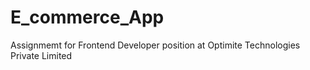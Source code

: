 # E_commerce_App
Assignmemt for Frontend Developer position at Optimite Technologies Private Limited


